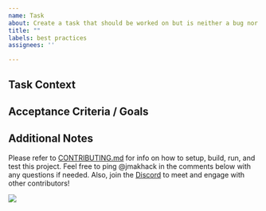 ```yaml
---
name: Task
about: Create a task that should be worked on but is neither a bug nor enhancement
title: ""
labels: best practices
assignees: ''

---
```


## Task Context
<!---
A clear and concise description of what the task is.
-->

## Acceptance Criteria / Goals
<!---
A list of acceptance criteria and/or goals that need to be fulfilled
in order to consider this task completed.
-->

## Additional Notes
<!---
Add any other notes regarding the task if needed.
-->

Please refer to [CONTRIBUTING.md](https://github.com/jmakhack/hydrate-reminder/blob/master/CONTRIBUTING.md) for info on how to setup, build, run, and test this project. Feel free to ping @jmakhack in the comments below with any questions if needed. Also, join the [Discord](https://discord.gg/RTgxfFW9mS) to meet and engage with other contributors!

[<img src="https://img.shields.io/discord/1023562225790767175?color=%20%237289DA&label=discord&logo=discord&logoColor=%20%237289DA&style=for-the-badge" />](https://discord.gg/RTgxfFW9mS)
